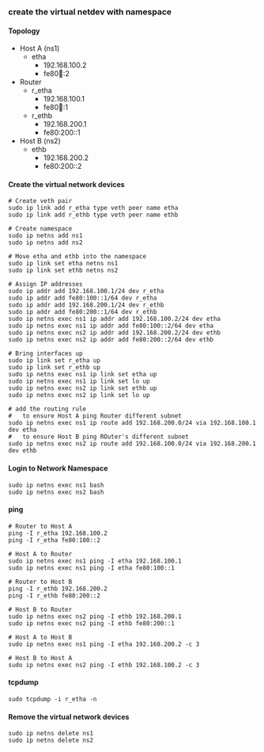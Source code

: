 ### create the virtual netdev with namespace 
#### Topology
- Host A (ns1)
  - etha
    - 192.168.100.2
    - fe80:100::2
- Router
  - r_etha
    - 192.168.100.1
    - fe80:100::1
  - r_ethb
    - 192.168.200.1
    - fe80:200::1
- Host B (ns2)
  - ethb
    - 192.168.200.2
    - fe80:200::2

#### Create the virtual network devices
```
# Create veth pair
sudo ip link add r_etha type veth peer name etha
sudo ip link add r_ethb type veth peer name ethb

# Create namespace
sudo ip netns add ns1
sudo ip netns add ns2

# Move etha and ethb into the namespace
sudo ip link set etha netns ns1
sudo ip link set ethb netns ns2

# Assign IP addresses
sudo ip addr add 192.168.100.1/24 dev r_etha
sudo ip addr add fe80:100::1/64 dev r_etha
sudo ip addr add 192.168.200.1/24 dev r_ethb
sudo ip addr add fe80:200::1/64 dev r_ethb
sudo ip netns exec ns1 ip addr add 192.168.100.2/24 dev etha
sudo ip netns exec ns1 ip addr add fe80:100::2/64 dev etha
sudo ip netns exec ns2 ip addr add 192.168.200.2/24 dev ethb
sudo ip netns exec ns2 ip addr add fe80:200::2/64 dev ethb

# Bring interfaces up
sudo ip link set r_etha up
sudo ip link set r_ethb up
sudo ip netns exec ns1 ip link set etha up
sudo ip netns exec ns1 ip link set lo up
sudo ip netns exec ns2 ip link set ethb up
sudo ip netns exec ns2 ip link set lo up

# add the routing rule
#   to ensure Host A ping Router different subnet
sudo ip netns exec ns1 ip route add 192.168.200.0/24 via 192.168.100.1 dev etha
#   to ensure Host B ping ROuter's different subnet
sudo ip netns exec ns2 ip route add 192.168.100.0/24 via 192.168.200.1 dev ethb
```

#### Login to Network Namespace
```
sudo ip netns exec ns1 bash
sudo ip netns exec ns2 bash
```

#### ping
```
# Router to Host A
ping -I r_etha 192.168.100.2
ping -I r_etha fe80:100::2

# Host A to Router
sudo ip netns exec ns1 ping -I etha 192.168.100.1
sudo ip netns exec ns1 ping -I etha fe80:100::1

# Router to Host B
ping -I r_ethb 192.168.200.2
ping -I r_ethb fe80:200::2

# Host B to Router
sudo ip netns exec ns2 ping -I ethb 192.168.200.1
sudo ip netns exec ns2 ping -I ethb fe80:200::1

# Host A to Host B
sudo ip netns exec ns1 ping -I etha 192.168.200.2 -c 3

# Host B to Host A
sudo ip netns exec ns2 ping -I ethb 192.168.100.2 -c 3
```

#### tcpdump
```
sudo tcpdump -i r_etha -n
```

#### Remove the virtual network devices
```
sudo ip netns delete ns1
sudo ip netns delete ns2
```

